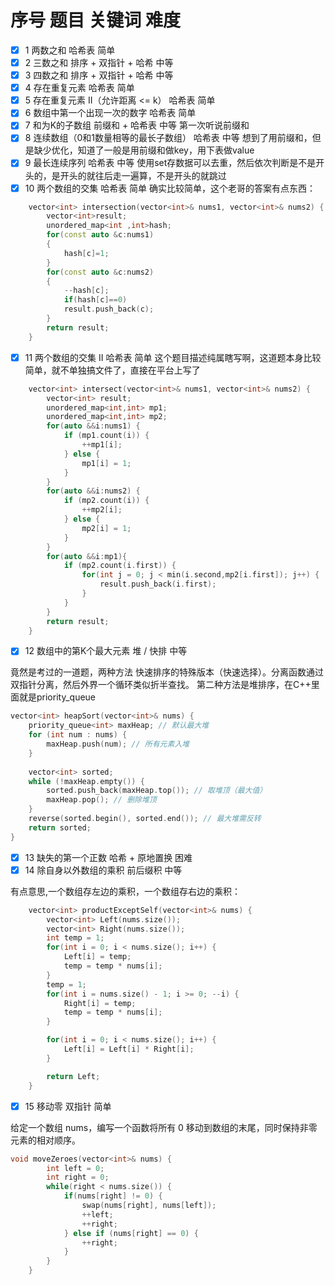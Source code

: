 # 序号	题目	关键词	难度

- [x]  1	两数之和	哈希表	简单
- [x]  2	三数之和	排序 + 双指针 + 哈希	中等
- [x]  3	四数之和	排序 + 双指针 + 哈希	中等
- [x]  4	存在重复元素	哈希表	简单
- [x]  5	存在重复元素 II（允许距离 <= k）	哈希表	简单
- [x]  6	数组中第一个出现一次的数字	哈希表	简单
- [x]  7	和为K的子数组	前缀和 + 哈希表	中等
    第一次听说前缀和
- [x]  8	连续数组（0和1数量相等的最长子数组）	哈希表	中等
想到了用前缀和，但是缺少优化，知道了一般是用前缀和做key，用下表做value
- [x]  9	最长连续序列	哈希表	中等
使用set存数据可以去重，然后依次判断是不是开头的，是开头的就往后走一遍算，不是开头的就跳过
- [x]  10	两个数组的交集	哈希表	简单
确实比较简单，这个老哥的答案有点东西：
```cpp
    vector<int> intersection(vector<int>& nums1, vector<int>& nums2) {
        vector<int>result;
        unordered_map<int ,int>hash;
        for(const auto &c:nums1)
        {
            hash[c]=1;
        }
        for(const auto &c:nums2)
        {
            --hash[c];
            if(hash[c]==0)
            result.push_back(c);
        }
        return result;
    }
```
- [x]  11	两个数组的交集 II	哈希表	简单
这个题目描述纯属瞎写啊，这道题本身比较简单，就不单独搞文件了，直接在平台上写了
```cpp
    vector<int> intersect(vector<int>& nums1, vector<int>& nums2) {
        vector<int> result;
        unordered_map<int,int> mp1;
        unordered_map<int,int> mp2;
        for(auto &&i:nums1) {
            if (mp1.count(i)) {
                ++mp1[i];
            } else {
                mp1[i] = 1;
            }
        }
        for(auto &&i:nums2) {
            if (mp2.count(i)) {
                ++mp2[i];
            } else {
                mp2[i] = 1;
            }
        }
        for(auto &&i:mp1){
            if (mp2.count(i.first)) {
                for(int j = 0; j < min(i.second,mp2[i.first]); j++) {
                    result.push_back(i.first);
                }
            }
        }
        return result;
    }
```
- [x]  12	数组中的第K个最大元素	堆 / 快排	中等

竟然是考过的一道题，两种方法
快速排序的特殊版本（快速选择）。分离函数通过双指针分离，然后外界一个循环类似折半查找。
第二种方法是堆排序，在C++里面就是priority_queue
```cpp
vector<int> heapSort(vector<int>& nums) {
    priority_queue<int> maxHeap; // 默认最大堆
    for (int num : nums) {
        maxHeap.push(num); // 所有元素入堆
    }
    
    vector<int> sorted;
    while (!maxHeap.empty()) {
        sorted.push_back(maxHeap.top()); // 取堆顶（最大值）
        maxHeap.pop(); // 删除堆顶
    }
    reverse(sorted.begin(), sorted.end()); // 最大堆需反转
    return sorted;
}
```
- [x]  13	缺失的第一个正数	哈希 + 原地置换	困难
- [x]  14	除自身以外数组的乘积	前后缀积	中等

有点意思,一个数组存左边的乘积，一个数组存右边的乘积：
```cpp
    vector<int> productExceptSelf(vector<int>& nums) {
        vector<int> Left(nums.size());
        vector<int> Right(nums.size());
        int temp = 1;
        for(int i = 0; i < nums.size(); i++) {
            Left[i] = temp;
            temp = temp * nums[i];
        }
        temp = 1;
        for(int i = nums.size() - 1; i >= 0; --i) {
            Right[i] = temp;
            temp = temp * nums[i];
        }

        for(int i = 0; i < nums.size(); i++) {
            Left[i] = Left[i] * Right[i];
        }

        return Left;
    }
```
- [x]  15	移动零	双指针	简单

给定一个数组 nums，编写一个函数将所有 0 移动到数组的末尾，同时保持非零元素的相对顺序。
```cpp
void moveZeroes(vector<int>& nums) {
        int left = 0;
        int right = 0;
        while(right < nums.size()) {
            if(nums[right] != 0) {
                swap(nums[right], nums[left]);
                ++left;
                ++right;
            } else if (nums[right] == 0) {
                ++right;
            }
        }
    }
```
